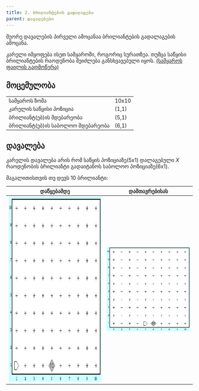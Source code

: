 ```yaml
---
title: 2. ბრილიანტების გადალაგება
parent: დავალებები
---
```


მეორე დავალების პირველი ამოცანაა ბრილიანტების გადალაგების ამოცანა. 

კარელი იმყოფება ისეთ სამყაროში, როგორიც სურათზეა. თუმცა საწყისი ბრილიანტების რაოდენობა შეიძლება განსხვავებული იყოს. [(სამყაროს ფაილის გადმოწერა)](https://freeuni-digital-technologies.github.io/content/homework/worlds/hw2move.w)


## მოცემულობა

| | | 
|---|---|
| სამყაროს ზომა | 10x10 |
| კარელის საწყისი პოზიცია | (1,1) |
| ბრილიანტ(ებ)ის მდებარეობა | (5,1) |
| ბრილიანტ(ებ)ის საბოლოო მდებარეობა | (6,1) |

## დავალება
კარელის დავალება არის რომ საწყის პოზიციაზე(5x1) დალაგებული _X_ რაოდენობის ბრილიანტი გადაიტანოს საბოლოო პოზიციაზე(6x1).

მაგალითისთვის თუ დევს 10 ბრილიანტი:

|დაწყებამდე|დამთავრებისას|
|---|---|
|<img src="./img/2_karel_movestart.png" height="500px">|![](./img/2_karel_moveend.png)|
